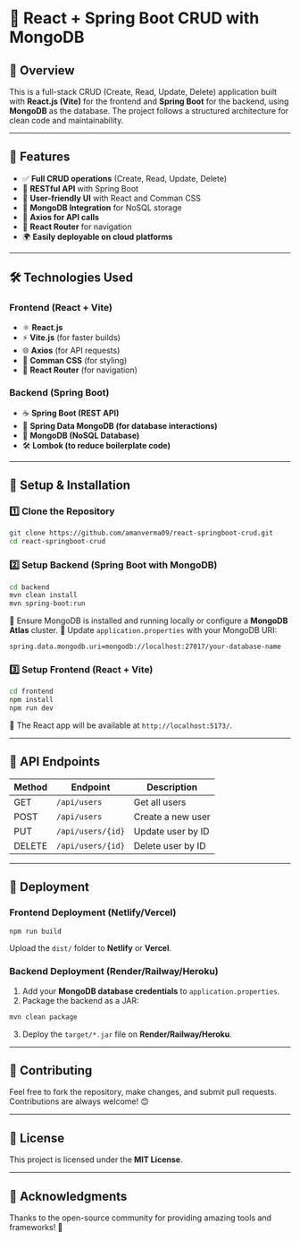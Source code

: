 # 🌟 React + Spring Boot CRUD with MongoDB

## 🚀 Overview
This is a full-stack CRUD (Create, Read, Update, Delete) application built with **React.js (Vite)** for the frontend and **Spring Boot** for the backend,
using **MongoDB** as the database. The project follows a structured architecture for clean code and maintainability.

---

## 🎨 Features
- ✅ **Full CRUD operations** (Create, Read, Update, Delete)
- 🚀 **RESTful API** with Spring Boot
- 🎨 **User-friendly UI** with React and Comman CSS
- 🍃 **MongoDB Integration** for NoSQL storage
- 📡 **Axios for API calls**
- 📌 **React Router** for navigation
- 🌍 **Easily deployable on cloud platforms**

---

## 🛠️ Technologies Used
### **Frontend (React + Vite)**
- ⚛️ **React.js**
- ⚡ **Vite.js** (for faster builds)
- 🌐 **Axios** (for API requests)
- 🎨 **Comman CSS** (for styling)
- 🔄 **React Router** (for navigation)

### **Backend (Spring Boot)**
- ☕ **Spring Boot (REST API)**
- 📄 **Spring Data MongoDB (for database interactions)**
- 🍃 **MongoDB (NoSQL Database)**
- 🛠️ **Lombok (to reduce boilerplate code)**

---

## 🔧 Setup & Installation
### **1️⃣ Clone the Repository**
```sh
git clone https://github.com/amanverma09/react-springboot-crud.git
cd react-springboot-crud
```

### **2️⃣ Setup Backend (Spring Boot with MongoDB)**
```sh
cd backend
mvn clean install
mvn spring-boot:run
```
🔹 Ensure MongoDB is installed and running locally or configure a **MongoDB Atlas** cluster.
🔹 Update `application.properties` with your MongoDB URI:
```properties
spring.data.mongodb.uri=mongodb://localhost:27017/your-database-name
```

### **3️⃣ Setup Frontend (React + Vite)**
```sh
cd frontend
npm install
npm run dev
```
🔹 The React app will be available at `http://localhost:5173/`.

---

## 🎯 API Endpoints
| Method | Endpoint         | Description          |
|--------|-----------------|----------------------|
| GET    | `/api/users`    | Get all users       |
| POST   | `/api/users`    | Create a new user   |
| PUT    | `/api/users/{id}` | Update user by ID  |
| DELETE | `/api/users/{id}` | Delete user by ID  |

---

## 🚀 Deployment
### **Frontend Deployment (Netlify/Vercel)**
```sh
npm run build
```
Upload the `dist/` folder to **Netlify** or **Vercel**.

### **Backend Deployment (Render/Railway/Heroku)**
1. Add your **MongoDB database credentials** to `application.properties`.
2. Package the backend as a JAR:
```sh
mvn clean package
```
3. Deploy the `target/*.jar` file on **Render/Railway/Heroku**.

---

## 🎉 Contributing
Feel free to fork the repository, make changes, and submit pull requests. Contributions are always welcome! 😊

---

## 📜 License
This project is licensed under the **MIT License**. 

---

## 🙌 Acknowledgments
Thanks to the open-source community for providing amazing tools and frameworks! 💙

